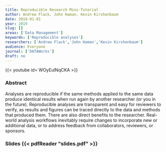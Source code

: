 ```yaml
---
title: Reproducible Research Mini-Tutorial
author: Andrew Flack, John Haman, Kevin Kirshenbaum
date: 2019-01-01
year: 2019
slug: []
areas: ['Data Management']
keywords: ['Reproducible analyses']
researchers: ['Andrew Flack','John Haman','Kevin Kirshenbaum']
audience: Everyone
journal: ['DATAWorks']
draft: no
---
```


{{< youtube id= WOyEulNqCKA >}}

### Abstract

Analyses are reproducible if the same methods applied to the same data produce identical results when run again by another researcher (or you in the future). Reproducible analyses are transparent and easy for reviewers to verify, as results and figures can be traced directly to the data and methods that produced them. There are also direct benefits to the researcher. Real-world analysis workflows inevitably require changes to incorporate new or additional data, or to address feedback from collaborators, reviewers, or sponsors.

### Slides {{< pdfReader "slides.pdf" >}}




